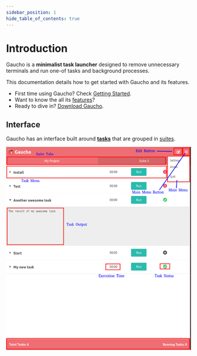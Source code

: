```yaml
---
sidebar_position: 1
hide_table_of_contents: true
---
```


# Introduction
Gaucho is a **minimalist task launcher** designed to remove unnecessary terminals and run one-of tasks and background processes.

This documentation details how to get started with Gaucho and its features.
* First time using Gaucho? Check [Getting Started](/docs/getting-started/installation).
* Want to know the all its [features](/docs/features/suites)?
* Ready to dive in? [Download Gaucho](/download).


## Interface
Gaucho has an interface built around [**tasks**](/docs/getting-started/creating-tasks#create-a-new-task) that are grouped in [suites](/docs/features/suites).

![Gaucho Interface](/img/docs/gaucho_interface.png)
